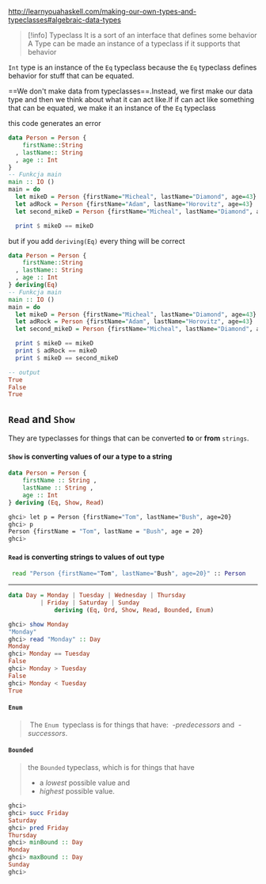 http://learnyouahaskell.com/making-our-own-types-and-typeclasses#algebraic-data-types

>[!info] Typeclass
>It is a sort of an interface that defines some behavior
>A Type can be made an instance of a typeclass if it supports that behavior

`Int` type is an instance of the `Eq` typeclass because the `Eq` typeclass defines behavior for stuff that can be equated.

==We don't make data from typeclasses==.Instead, we first make our data type and then we think about what it can act like.If if can act like something that can be equated, we make it an instance of the `Eq` typeclass


this code generates an error
```haskell
data Person = Person { 
    firstName::String
  , lastName:: String 
  , age :: Int
}
-- Funkcja main
main :: IO ()
main = do
  let mikeD = Person {firstName="Micheal", lastName="Diamond", age=43}
  let adRock = Person {firstName="Adam", lastName="Horovitz", age=43}
  let second_mikeD = Person {firstName="Micheal", lastName="Diamond", age=43}

  print $ mikeD == mikeD 
```

but if you add `deriving(Eq)` every thing will be correct
```haskell
data Person = Person { 
    firstName::String
  , lastName:: String 
  , age :: Int
} deriving(Eq)
-- Funkcja main
main :: IO ()
main = do
  let mikeD = Person {firstName="Micheal", lastName="Diamond", age=43}
  let adRock = Person {firstName="Adam", lastName="Horovitz", age=43}
  let second_mikeD = Person {firstName="Micheal", lastName="Diamond", age=43}

  print $ mikeD == mikeD 
  print $ adRock == mikeD 
  print $ mikeD == second_mikeD 

-- output
True
False
True
```



## `Read` and `Show`
They are typeclasses for things that can be converted **to** or **from** `strings`.

#### ` Show `  is converting values of our  a type to a string
```haskell
data Person = Person {
	firstName :: String ,
	lastName :: String ,
	age :: Int
} deriving (Eq, Show, Read)
```

```bash
ghci> let p = Person {firstName="Tom", lastName="Bush", age=20}
ghci> p
Person {firstName = "Tom", lastName = "Bush", age = 20}
ghci> 
```


#### ` Read ` is converting strings to values of out type
```bash
 read "Person {firstName="Tom", lastName="Bush", age=20}" :: Person
```

---

```haskell
data Day = Monday | Tuesday | Wednesday | Thursday
		 | Friday | Saturday | Sunday
			 deriving (Eq, Ord, Show, Read, Bounded, Enum)
```

```haskell
ghci> show Monday
"Monday"
ghci> read "Monday" :: Day
Monday
ghci> Monday == Tuesday
False
ghci> Monday > Tuesday
False
ghci> Monday < Tuesday
True

```

#### `Enum`
> The `Enum`  typeclass is for things that have:
>	 -*predecessors* and 
>	 -*successors*. 

#### `Bounded`
>the `Bounded` typeclass, which is for things that have 
>	- a *lowest* possible value and 
>	- *highest* possible value. 

```haskell
ghci> 
ghci> succ Friday
Saturday
ghci> pred Friday
Thursday
ghci> minBound :: Day
Monday
ghci> maxBound :: Day
Sunday
ghci> 
```





















